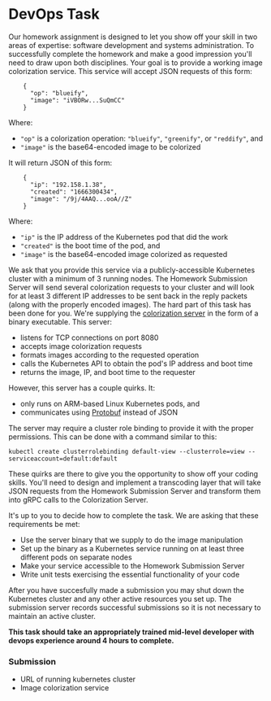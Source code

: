 # DevOps Task

Our homework assignment is designed to let you show off your skill in two areas of expertise: software development and systems administration. To successfully complete the homework and make a good impression you'll need to draw upon both disciplines.
Your goal is to provide a working image colorization service. This service will accept JSON requests of this form:

```    
    {
      "op": "blueify",
      "image": "iVBORw...SuQmCC"
    }
```

Where:
* `"op"` is a colorization operation: `"blueify"`, `"greenify"`, or `"reddify"`, and
* `"image"` is the base64-encoded image to be colorized

It will return JSON of this form:
```    
    {
      "ip": "192.158.1.38",
      "created": "1666300434",
      "image": "/9j/4AAQ...ooA//Z"
    }
```
Where:

* `"ip"` is the IP address of the Kubernetes pod that did the work
* `"created"` is the boot time of the pod, and
* `"image"` is the base64-encoded image colorized as requested

We ask that you provide this service via a publicly-accessible Kubernetes cluster with a minimum of 3 running nodes. The Homework Submission Server will send several colorization requests to your cluster and will look for at least 3 different IP addresses to be sent back in the reply packets (along with the properly encoded images).
The hard part of this task has been done for you. We're supplying the [colorization server](./server) in the form of a binary executable. This server:

* listens for TCP connections on port 8080
* accepts image colorization requests
* formats images according to the requested operation
* calls the Kubernetes API to obtain the pod's IP address and boot time
* returns the image, IP, and boot time to the requester

However, this server has a couple quirks. It:

* only runs on ARM-based Linux Kubernetes pods, and
* communicates using [Protobuf](./api.proto) instead of JSON

The server may require a cluster role binding to provide it with the proper permissions. This can be done with a command similar to this:

```
kubectl create clusterrolebinding default-view --clusterrole=view --serviceaccount=default:default
```

These quirks are there to give you the opportunity to show off your coding skills. You'll need to design and implement a transcoding layer that will take JSON requests from the Homework Submission Server and transform them into gRPC calls to the Colorization Server.

It's up to you to decide how to complete the task. We are asking that these requirements be met:

* Use the server binary that we supply to do the image manipulation
* Set up the binary as a Kubernetes service running on at least three different pods on separate nodes
* Make your service accessible to the Homework Submission Server
* Write unit tests exercising the essential functionality of your code

After you have succesfully made a submission you may shut down the Kubernetes cluster and any other active resources you set up. The submission server records successful submissions so it is not necessary to maintain an active cluster.

**This task should take an appropriately trained mid-level developer with devops experience around 4 hours to complete.**

### Submission

* URL of running kubernetes cluster
* Image colorization service
